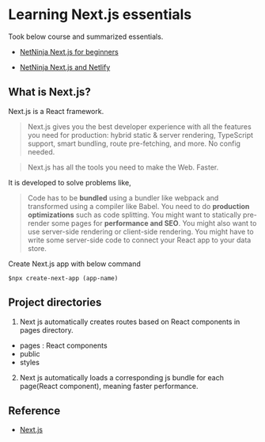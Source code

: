 # Learning  Next.js essentials

Took below course and summarized essentials. 

- [NetNinja Next.js for beginners](https://youtube.com/playlist?list=PL4cUxeGkcC9g9gP2onazU5-2M-AzA8eBw)

- [NetNinja Next.js and Netlify](https://youtube.com/playlist?list=PL4cUxeGkcC9ig-veuRaLI4QB0Ws8xMzjv)

## What is Next.js? 
Next.js is a React framework.

> Next.js gives you the best developer experience with all the features you need for production: hybrid static & server rendering, TypeScript support, smart bundling, route pre-fetching, and more. No config needed.

> Next.js has all the tools you need to make the Web. Faster.

It is developed to solve problems like, 

> Code has to be **bundled** using a bundler like webpack and transformed using a compiler like Babel.
> You need to do **production optimizations** such as code splitting.
> You might want to statically pre-render some pages for **performance and SEO**. You might also want to use server-side rendering or client-side rendering.
> You might have to write some server-side code to connect your React app to your data store.

Create Next.js app with below command

```shell
$npx create-next-app (app-name) 
```

## Project directories 
1. Next js automatically creates routes based on React components in pages directory.

- pages : React components
- public 
- styles

2. Next js automatically loads a corresponding js bundle for each page(React component), meaning faster performance.


## Reference
- [Next.js](https://nextjs.org/)